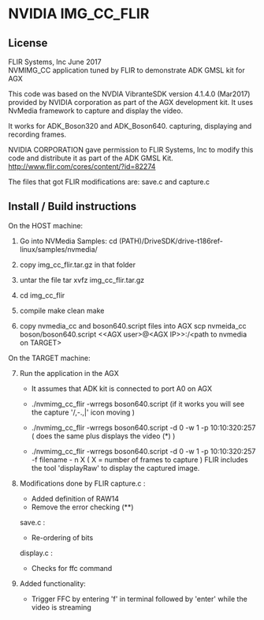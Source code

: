 # NVIDIA IMG_CC_FLIR

## License
FLIR Systems, Inc  June 2017   
NVMIMG_CC application tuned by FLIR to demonstrate ADK GMSL kit for AGX   

This code was based on the NVDIA VibranteSDK version 4.1.4.0  (Mar2017)   provided by NVIDIA corporation as part of the AGX development kit.        It uses NvMedia framework to capture and display the video. 

It works for ADK_Boson320 and ADK_Boson640. capturing, displaying and recording frames.

NVIDIA CORPORATION gave permission to FLIR Systems, Inc to modify this code and distribute it as part of the ADK GMSL Kit. http://www.flir.com/cores/content/?id=82274 

The files that got FLIR modifications are: save.c and capture.c

## Install / Build instructions

On the HOST machine:
1. Go into NVMedia Samples:
   cd (PATH)/DriveSDK/drive-t186ref-linux/samples/nvmedia/

2. copy img_cc_flir.tar.gz in that folder

3. untar the file
   tar xvfz img_cc_flir.tar.gz

4. cd img_cc_flir

5. compile
   make clean
   make

6. copy nvmedia_cc and boson640.script files into AGX
   scp nvmeida_cc boson/boson640.script <\<AGX user>@<AGX IP\>>:/\<path to nvmedia on TARGET>

On the TARGET machine:

7. Run the application in the AGX
   - It assumes that ADK kit is connected to port A0 on AGX
   - ./nvmimg_cc_flir -wrregs boson640.script
      (if it works you will see the capture '/,-.\,|' icon moving )

   - ./nvmimg_cc_flir -wrregs boson640.script -d 0 -w 1 -p 10:10:320:257
       ( does the same plus displays the video (*) )

   - ./nvmimg_cc_flir -wrregs boson640.script -d 0 -w 1 -p 10:10:320:257 -f filename - n X   ( X = number of frames to capture )
	     FLIR includes the tool 'displayRaw' to display the captured image.

8. Modifications done by FLIR
   capture.c :
	- Added definition of RAW14
	- Remove the error checking (**)

   save.c :
	- Re-ordering of bits

   display.c :
    - Checks for ffc command

9. Added functionality:
    - Trigger FFC by entering 'f' in terminal followed by 'enter' 
        while the video is streaming
